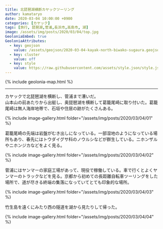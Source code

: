 ```yaml
---
title: 北琵琶湖横断カヤックツーリング
author: kamataryo
date: 2020-03-04 10:00:00 +0900
categories: [カヤック]
tags: [旅行, 琵琶湖,菅浦,長浜市,高島市, 湖]
image: /assets/img/posts/2020/03/04/top.jpg
GeoloniaEmbed: true
GeoloniaAttributes:
  - key: geojson
    value: /assets/geojson/2020-03-04-kayak-north-biwako-sugaura.geojson
  - key: cluster
    value: off
  - key: style
    value: https://raw.githubusercontent.com/assets/style.json/style.json
---
```


{% include geolonia-map.html %}

---

カヤックで北琵琶湖を横断し、菅浦まで漕いだ。  
山本山の前あたりから出艇し、奥琵琶湖を横断して葛籠尾崎に取り付いた。葛籠尾崎は無人海岸地帯で、石垣や住居の跡がたくさんある。

{% include image-gallery.html folder="/assets/img/posts/2020/03/04/01" %}

葛籠尾崎の先端は岩盤がむき出しになっている。一部湿地のようになっている場所もあり、春先にはトウダイグサ科のノウルシなどが群生している。ニホンザルやニホンジカなどをよく見る。

{% include image-gallery.html folder="/assets/img/posts/2020/03/04/02" %}

菅浦にはヤンマーの家庭工場があって、現役で稼働している。車で行くとよくヤンマーのトラックなどを見る。京都から初めての長距離自転車ツーリングをした場所で、道が尽きる終端の集落になっていてとても印象的な場所。

{% include image-gallery.html folder="/assets/img/posts/2020/03/04/03" %}

竹生島を遠くにみたり西の隧道を湖から見たりして帰った。

{% include image-gallery.html folder="/assets/img/posts/2020/03/04/04" %}
